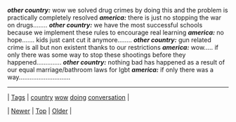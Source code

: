 <!--
title:
date: 2020-06-28T15:27:00.337Z
tags: country, wow, doing, conversation
-->




***other country:*** wow we solved drug crimes by doing this and the problem is practically completely resolved ***america:*** there is just no stopping the war on drugs........ ***other country:*** we have the most successful schools because we implement these rules to encourage real learning ***america:*** no hope....... kids just cant cut it anymore........ ***other country:*** gun related crime is all but non existent thanks to our restrictions ***america:*** wow..... if only there was some way to stop these shootings before they happened.............. ***other country:*** nothing bad has happened as a result of our equal marriage/bathroom laws for lgbt ***america:*** if only there was a way.............................

<!--BOTTOM-POST-NAVIGATION-->
---

| [Tags](tags.md) | [country](tag-country.md) [wow](tag-wow.md) [doing](tag-doing.md) [conversation](tag-conversation.md) |

| [Newer](90082200418.md) | [Top](index.md) | [Older](90136860734.md) |